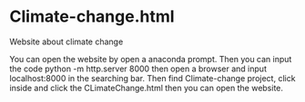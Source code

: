 # Climate-change.html
Website about climate change

You can open the website by open a anaconda prompt. Then you can input the code python -m http.server 8000 then open a browser and input localhost:8000 in the searching bar. Then find Climate-change project, click inside and click the CLimateChange.html then you can open the website.